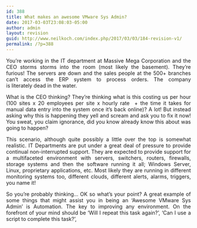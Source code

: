 ```yaml
---
id: 388
title: What makes an awesome VMware Sys Admin?
date: 2017-03-03T23:08:03-05:00
author: admin
layout: revision
guid: http://www.neilkoch.com/index.php/2017/03/03/184-revision-v1/
permalink: /?p=388
---
```

<p style="text-align: justify;">
  You&#8217;re working in the IT department at Massive Mega Corporation and the CEO storms storms into the room (most likely the basement). They&#8217;re furious! The servers are down and the sales people at the 500+ branches can&#8217;t access the ERP system to process orders. The company is literately dead in the water.<!--more-->
</p>

<p style="text-align: justify;">
  What is the CEO thinking? They&#8217;re thinking what is this costing us per hour (100 sites x 20 employees per site x hourly rate  + the time it takes for manual data entry into the system once it&#8217;s back online)? A lot! But instead asking why this is happening they yell and scream and ask you to fix it now! You sweat, you claim ignorance, did you know already know this about was going to happen?
</p>

<p style="text-align: justify;">
  This scenario, although quite possibly a little over the top is somewhat realistic. IT Departments are put under a great deal of pressure to provide continual non-interrupted support. They are expected to provide support for a multifaceted environment with servers, switchers, routers, firewalls, storage systems and then the software running it all; Windows Server, Linux, proprietary applications, etc. Most likely they are running in different monitoring systems too, different clouds, different alerts, alarms, triggers, you name it!
</p>

<p style="text-align: justify;">
  So you&#8217;re probably thinking&#8230; OK so what&#8217;s your point? A great example of some things that might assist you in being an &#8216;Awesome VMware Sys Admin&#8217; is Automation. The key to improving any environment. On the forefront of your mind should be &#8216;Will I repeat this task again?&#8217;, &#8216;Can I use a script to complete this task?&#8217;,
</p>